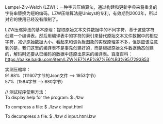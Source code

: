 Lempel-Ziv-Welch (LZW)：一种字典压缩算法，通过构建和更新字典来将重复的字符串替换为短的编码。LZW压缩算法是Unisys的专利，有效期到2003年，所以对它的使用已经没有限制了。  

LZW压缩算法的基本原理：提取原始文本文件数据中的不同字符，基于这些字符创建一个编译表，然后用编译表中的字符的索引来替代原始文本文件数据中的相应字符，减少原始数据大小。看起来和调色板图象的实现原理差不多，但是应该注意到的是，我们这里的编译表不是事先创建好的，而是根据原始文件数据动态创建的，解码时还要从已编码的数据中还原出原来的编译表。百度百科：https://baike.baidu.com/item/LZW%E7%AE%97%E6%B3%95/7293853

实测压缩率：  
91.88%（111607字节的Json文件 --> 1953字节）  
57%（1584字节 --> 680字节）    


// 测试程序使用方法：   
To display help for the program:
	$ ./lzw

To compress a file:
	$ ./lzw c input.html

To decompress a file:
	$ ./lzw d input.html.lzw
